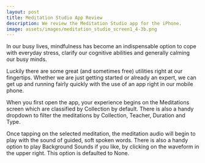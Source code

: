 ```yaml
---
layout: post
title: Meditation Studio App Review
description: We review the Meditation Studio app for the iPhone.
image: assets/images/meditation_studio_screen1_4-3b.png
---
```

In our busy lives, mindfulness has become an indispensable option to cope with everyday stress, clarify our cognitive abilities and generally calming our busy minds.

Luckily there are some great (and sometimes free) utilities right at our fingertips. Whether we are just getting started or already an expert, we can get up and running fairly quickly with the use of an app right in our mobile phone.

When you first open the app, your experience begins on the Meditations screen which are classified by Collection by default. There is also a handy dropdown to filter the meditations by Collection, Teacher, Duration and Type.  

Once tapping on the selected meditation, the meditation audio will begin to play with the sound of guided, soft spoken words. There is also a handy option to play Background Sounds if you like, by clicking on the waveform in the upper right. This option is defaulted to None. 

